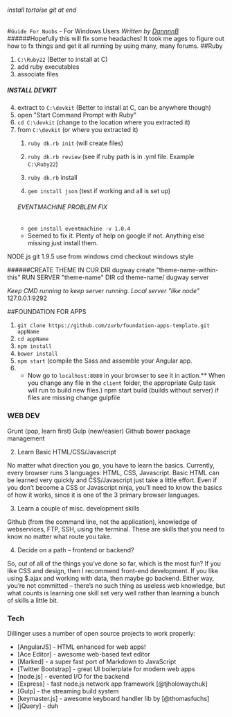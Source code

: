 ###### install tortoise git at end
#`Guide For Noobs` - For Windows Users
*Written by [DannnnB](https://github.com/DannnB)*
######Hopefully this will fix some headaches! It took me ages to figure out how to fx things and get it all running by using many, many forums.
##Ruby
1. `C:\Ruby22` (Better to install at C)
2. add ruby executables
3. associate files
##### INSTALL DEVKIT
4. extract to `C:\devkit` (Better to install at C, can be anywhere though)
5. open "Start Command Prompt with Ruby"
6. `cd C:\devkit` (change to the location where you extracted it)
7. from `C:\devkit` (or where you extracted it)
    1. `ruby dk.rb init` (will create files)
    2. `ruby dk.rb review` (see if ruby path is in .yml file. Example `C:\Ruby22`)
    3. `ruby dk.rb` install

    5. `gem install json` (test if working and all is set up)
    ###### EVENTMACHINE PROBLEM FIX
    * `gem install eventmachine -v 1.0.4` 
    * Seemed to fix it. Plenty of help on google if not. Anything else missing just install them.
    
NODE.js
git 1.9.5
use from windows cmd
checkout windows style

######CREATE THEME IN CUR DIR
dugway create "theme-name-within-this"
RUN SERVER "theme-name" DIR
cd theme-name/
dugway server

*Keep CMD running to keep server running. Local server "like node"*
127.0.0.1:9292

##FOUNDATION FOR APPS
1. `git clone https://github.com/zurb/foundation-apps-template.git appName`
2. `cd appName`
3. `npm install`
4. `bower install`
5. `npm start` (compile the Sass and assemble your Angular app. 
6.   * Now go to `localhost:8080` in your browser to see it in action.** When you change any file in the `client` folder, the appropriate Gulp task will run to build new files.)
npm start build (builds without server)
if files are missing change gulpfile
### WEB DEV
Grunt (pop, learn first)
Gulp (new/easier)
Github
bower package management

2) Learn Basic HTML/CSS/Javascript

No matter what direction you go, you have to learn the basics.  Currently, every browser runs 3 languages: HTML, CSS, Javascript.  Basic HTML can be learned very quickly and CSS/Javascript just take a little effort.  Even if you don’t become a CSS or Javascript ninja, you’ll need to know the basics of how it works, since it is one of the 3 primary browser languages.

3) Learn a couple of misc. development skills

Github (from the command line, not the application), knowledge of webservices, FTP, SSH, using the terminal.  These are skills that you need to know no matter what route you take.

4) Decide on a path – frontend or backend?

So, out of all of the things you’ve done so far, which is the most fun?  If you like CSS and design, then I recommend front-end development.  If you like using $.ajax and working with data, then maybe go backend.  Either way, you’re not committed – there’s no such thing as useless web knowledge, but what counts is learning one skill set very well rather than learning a bunch of skills a little bit.
### Tech

Dillinger uses a number of open source projects to work properly:

* [AngularJS] - HTML enhanced for web apps!
* [Ace Editor] - awesome web-based text editor
* [Marked] - a super fast port of Markdown to JavaScript
* [Twitter Bootstrap] - great UI boilerplate for modern web apps
* [node.js] - evented I/O for the backend
* [Express] - fast node.js network app framework [@tjholowaychuk]
* [Gulp] - the streaming build system
* [keymaster.js] - awesome keyboard handler lib by [@thomasfuchs]
* [jQuery] - duh
